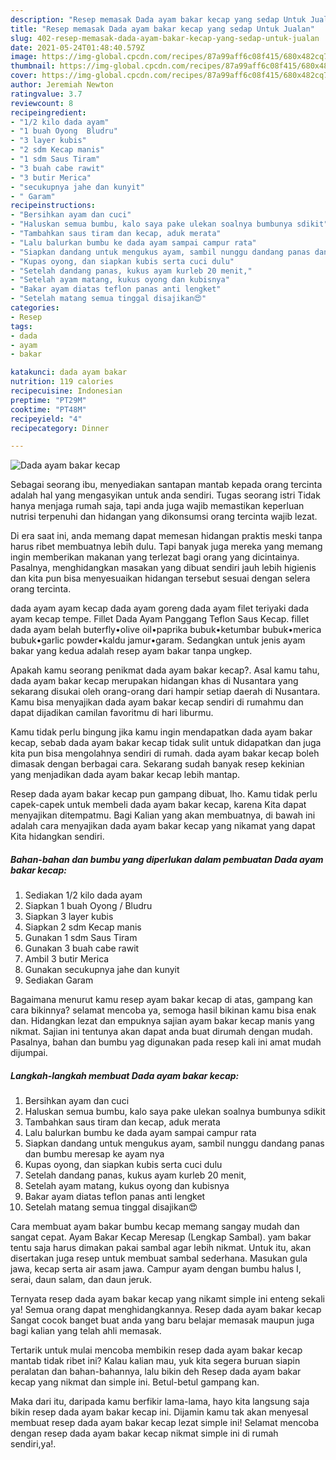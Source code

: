 ```yaml
---
description: "Resep memasak Dada ayam bakar kecap yang sedap Untuk Jualan"
title: "Resep memasak Dada ayam bakar kecap yang sedap Untuk Jualan"
slug: 402-resep-memasak-dada-ayam-bakar-kecap-yang-sedap-untuk-jualan
date: 2021-05-24T01:48:40.579Z
image: https://img-global.cpcdn.com/recipes/87a99aff6c08f415/680x482cq70/dada-ayam-bakar-kecap-foto-resep-utama.jpg
thumbnail: https://img-global.cpcdn.com/recipes/87a99aff6c08f415/680x482cq70/dada-ayam-bakar-kecap-foto-resep-utama.jpg
cover: https://img-global.cpcdn.com/recipes/87a99aff6c08f415/680x482cq70/dada-ayam-bakar-kecap-foto-resep-utama.jpg
author: Jeremiah Newton
ratingvalue: 3.7
reviewcount: 8
recipeingredient:
- "1/2 kilo dada ayam"
- "1 buah Oyong  Bludru"
- "3 layer kubis"
- "2 sdm Kecap manis"
- "1 sdm Saus Tiram"
- "3 buah cabe rawit"
- "3 butir Merica"
- "secukupnya jahe dan kunyit"
- " Garam"
recipeinstructions:
- "Bersihkan ayam dan cuci"
- "Haluskan semua bumbu, kalo saya pake ulekan soalnya bumbunya sdikit"
- "Tambahkan saus tiram dan kecap, aduk merata"
- "Lalu balurkan bumbu ke dada ayam sampai campur rata"
- "Siapkan dandang untuk mengukus ayam, sambil nunggu dandang panas dan bumbu meresap ke ayam nya"
- "Kupas oyong, dan siapkan kubis serta cuci dulu"
- "Setelah dandang panas, kukus ayam kurleb 20 menit,"
- "Setelah ayam matang, kukus oyong dan kubisnya"
- "Bakar ayam diatas teflon panas anti lengket"
- "Setelah matang semua tinggal disajikan😍"
categories:
- Resep
tags:
- dada
- ayam
- bakar

katakunci: dada ayam bakar 
nutrition: 119 calories
recipecuisine: Indonesian
preptime: "PT29M"
cooktime: "PT48M"
recipeyield: "4"
recipecategory: Dinner

---
```



![Dada ayam bakar kecap](https://img-global.cpcdn.com/recipes/87a99aff6c08f415/680x482cq70/dada-ayam-bakar-kecap-foto-resep-utama.jpg)

Sebagai seorang ibu, menyediakan santapan mantab kepada orang tercinta adalah hal yang mengasyikan untuk anda sendiri. Tugas seorang istri Tidak hanya menjaga rumah saja, tapi anda juga wajib memastikan keperluan nutrisi terpenuhi dan hidangan yang dikonsumsi orang tercinta wajib lezat.

Di era  saat ini, anda memang dapat memesan hidangan praktis meski tanpa harus ribet membuatnya lebih dulu. Tapi banyak juga mereka yang memang ingin memberikan makanan yang terlezat bagi orang yang dicintainya. Pasalnya, menghidangkan masakan yang dibuat sendiri jauh lebih higienis dan kita pun bisa menyesuaikan hidangan tersebut sesuai dengan selera orang tercinta. 

dada ayam ayam kecap dada ayam goreng dada ayam filet teriyaki dada ayam kecap tempe. Fillet Dada Ayam Panggang Teflon Saus Kecap. fillet dada ayam belah buterfly•olive oil•paprika bubuk•ketumbar bubuk•merica bubuk•garlic powder•kaldu jamur•garam. Sedangkan untuk jenis ayam bakar yang kedua adalah resep ayam bakar tanpa ungkep.

Apakah kamu seorang penikmat dada ayam bakar kecap?. Asal kamu tahu, dada ayam bakar kecap merupakan hidangan khas di Nusantara yang sekarang disukai oleh orang-orang dari hampir setiap daerah di Nusantara. Kamu bisa menyajikan dada ayam bakar kecap sendiri di rumahmu dan dapat dijadikan camilan favoritmu di hari liburmu.

Kamu tidak perlu bingung jika kamu ingin mendapatkan dada ayam bakar kecap, sebab dada ayam bakar kecap tidak sulit untuk didapatkan dan juga kita pun bisa mengolahnya sendiri di rumah. dada ayam bakar kecap boleh dimasak dengan berbagai cara. Sekarang sudah banyak resep kekinian yang menjadikan dada ayam bakar kecap lebih mantap.

Resep dada ayam bakar kecap pun gampang dibuat, lho. Kamu tidak perlu capek-capek untuk membeli dada ayam bakar kecap, karena Kita dapat menyajikan ditempatmu. Bagi Kalian yang akan membuatnya, di bawah ini adalah cara menyajikan dada ayam bakar kecap yang nikamat yang dapat Kita hidangkan sendiri.

<!--inarticleads1-->

##### Bahan-bahan dan bumbu yang diperlukan dalam pembuatan Dada ayam bakar kecap:

1. Sediakan 1/2 kilo dada ayam
1. Siapkan 1 buah Oyong / Bludru
1. Siapkan 3 layer kubis
1. Siapkan 2 sdm Kecap manis
1. Gunakan 1 sdm Saus Tiram
1. Gunakan 3 buah cabe rawit
1. Ambil 3 butir Merica
1. Gunakan secukupnya jahe dan kunyit
1. Sediakan  Garam


Bagaimana menurut kamu resep ayam bakar kecap di atas, gampang kan cara bikinnya? selamat mencoba ya, semoga hasil bikinan kamu bisa enak dan. Hidangkan lezat dan empuknya sajian ayam bakar kecap manis yang nikmat. Sajian ini tentunya akan dapat anda buat dirumah dengan mudah. Pasalnya, bahan dan bumbu yag digunakan pada resep kali ini amat mudah dijumpai. 

<!--inarticleads2-->

##### Langkah-langkah membuat Dada ayam bakar kecap:

1. Bersihkan ayam dan cuci
1. Haluskan semua bumbu, kalo saya pake ulekan soalnya bumbunya sdikit
1. Tambahkan saus tiram dan kecap, aduk merata
1. Lalu balurkan bumbu ke dada ayam sampai campur rata
1. Siapkan dandang untuk mengukus ayam, sambil nunggu dandang panas dan bumbu meresap ke ayam nya
1. Kupas oyong, dan siapkan kubis serta cuci dulu
1. Setelah dandang panas, kukus ayam kurleb 20 menit,
1. Setelah ayam matang, kukus oyong dan kubisnya
1. Bakar ayam diatas teflon panas anti lengket
1. Setelah matang semua tinggal disajikan😍


Cara membuat ayam bakar bumbu kecap memang sangay mudah dan sangat cepat. Ayam Bakar Kecap Meresap (Lengkap Sambal). yam bakar tentu saja harus dimakan pakai sambal agar lebih nikmat. Untuk itu, akan disertakan juga resep untuk membuat sambal sederhana. Masukan gula jawa, kecap serta air asam jawa. Campur ayam dengan bumbu halus I, serai, daun salam, dan daun jeruk. 

Ternyata resep dada ayam bakar kecap yang nikamt simple ini enteng sekali ya! Semua orang dapat menghidangkannya. Resep dada ayam bakar kecap Sangat cocok banget buat anda yang baru belajar memasak maupun juga bagi kalian yang telah ahli memasak.

Tertarik untuk mulai mencoba membikin resep dada ayam bakar kecap mantab tidak ribet ini? Kalau kalian mau, yuk kita segera buruan siapin peralatan dan bahan-bahannya, lalu bikin deh Resep dada ayam bakar kecap yang nikmat dan simple ini. Betul-betul gampang kan. 

Maka dari itu, daripada kamu berfikir lama-lama, hayo kita langsung saja bikin resep dada ayam bakar kecap ini. Dijamin kamu tak akan menyesal membuat resep dada ayam bakar kecap lezat simple ini! Selamat mencoba dengan resep dada ayam bakar kecap nikmat simple ini di rumah sendiri,ya!.

